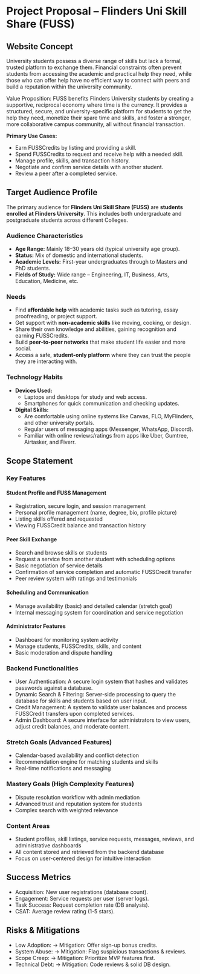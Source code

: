 # Project Proposal – Flinders Uni Skill Share (FUSS)

## Website Concept
University students possess a diverse range of skills but lack a formal, trusted platform to exchange them. Financial constraints often prevent students from accessing the academic and practical help they need, while those who can offer help have no efficient way to connect with peers and build a reputation within the university community.

Value Proposition: FUSS benefits Flinders University students by creating a supportive, reciprocal economy where time is the currency. It provides a structured, secure, and university-specific platform for students to get the help they need, monetize their spare time and skills, and foster a stronger, more collaborative campus community, all without financial transaction.

**Primary Use Cases:**

- Earn FUSSCredits by listing and providing a skill.
- Spend FUSSCredits to request and receive help with a needed skill.
- Manage profile, skills, and transaction history.
- Negotiate and confirm service details with another student.
- Review a peer after a completed service.

## Target Audience Profile
The primary audience for **Flinders Uni Skill Share (FUSS)** are **students enrolled at Flinders University**. This includes both undergraduate and postgraduate students across different Colleges.   

### Audience Characteristics
- **Age Range:** Mainly 18–30 years old (typical university age group).  
- **Status:** Mix of domestic and international students.  
- **Academic Levels:** First-year undergraduates through to Masters and PhD students.  
- **Fields of Study:** Wide range – Engineering, IT, Business, Arts, Education, Medicine, etc.  

### Needs
- Find **affordable help** with academic tasks such as tutoring, essay proofreading, or project support.  
- Get support with **non-academic skills** like moving, cooking, or design.  
- Share their own knowledge and abilities, gaining recognition and earning FUSSCredits.  
- Build **peer-to-peer networks** that make student life easier and more social.  
- Access a safe, **student-only platform** where they can trust the people they are interacting with.  

### Technology Habits
- **Devices Used:**  
  - Laptops and desktops for study and web access.  
  - Smartphones for quick communication and checking updates.  
- **Digital Skills:**  
  -  Are comfortable using online systems like Canvas, FLO, MyFlinders, and other university portals.  
  - Regular users of messaging apps (Messenger, WhatsApp, Discord).  
  - Familiar with online reviews/ratings from apps like Uber, Gumtree, Airtasker, and Fiverr. 

## Scope Statement
### Key Features

#### Student Profile and FUSS Management
- Registration, secure login, and session management
- Personal profile management (name, degree, bio, profile picture)
- Listing skills offered and requested
- Viewing FUSSCredit balance and transaction history


#### Peer Skill Exchange
- Search and browse skills or students
- Request a service from another student with scheduling options
- Basic negotiation of service details
- Confirmation of service completion and automatic FUSSCredit transfer
- Peer review system with ratings and testimonials


#### Scheduling and Communication
- Manage availability (basic) and detailed calendar (stretch goal)
- Internal messaging system for coordination and service negotiation


#### Administrator Features
- Dashboard for monitoring system activity
- Manage students, FUSSCredits, skills, and content
- Basic moderation and dispute handling


### Backend Functionalities
- User Authentication: A secure login system that hashes and validates passwords against a database.
- Dynamic Search & Filtering: Server-side processing to query the database for skills and students based on user input.
- Credit Management: A system to validate user balances and process FUSSCredit transfers upon completed services.
- Admin Dashboard: A secure interface for administrators to view users, adjust credit balances, and moderate content.


### Stretch Goals (Advanced Features)
- Calendar-based availability and conflict detection
- Recommendation engine for matching students and skills
- Real-time notifications and messaging


### Mastery Goals (High Complexity Features)
- Dispute resolution workflow with admin mediation
- Advanced trust and reputation system for students
- Complex search with weighted relevance


### Content Areas
- Student profiles, skill listings, service requests, messages, reviews, and administrative dashboards
- All content stored and retrieved from the backend database
- Focus on user-centered design for intuitive interaction

## Success Metrics
- Acquisition: New user registrations (database count).
- Engagement: Service requests per user (server logs).
- Task Success: Request completion rate (DB analysis).
- CSAT: Average review rating (1-5 stars).

## Risks & Mitigations
- Low Adoption: → Mitigation: Offer sign-up bonus credits.
- System Abuse: → Mitigation: Flag suspicious transactions & reviews.
- Scope Creep: → Mitigation: Prioritize MVP features first.
- Technical Debt: → Mitigation: Code reviews & solid DB design.
